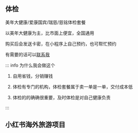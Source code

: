 ## 体检

美年大健康/爱康国宾/瑞慈/慈铭体检套餐

以美年大健康为主，比市面上便宜，全国通用

购买后会发送卡密，在小程序上自己预约，也可帮忙预约

有需要的话可以[联系我](../about.md)

::: info 为什么我会做这个

1. 自用省钱，分销赚钱

2. 体检有专门的机构，体检套餐属于卖一单是一单，交付成本低

3. 体检的的确确很重要，及时体检是对自己健康负责

:::

## 小红书海外旅游项目
